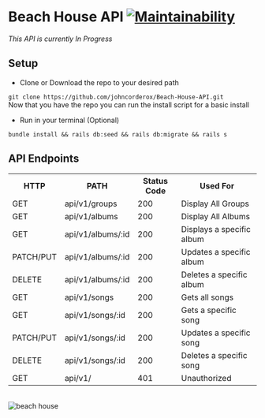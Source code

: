 # Beach House API [![Maintainability](https://api.codeclimate.com/v1/badges/8e5af2ce755671735ef5/maintainability)](https://codeclimate.com/github/johncorderox/Beach-House-API/maintainability)
<i>This API is currently In Progress</i>

## Setup 
+ Clone or Download the repo to your desired path <br>

` git clone https://github.com/johncorderox/Beach-House-API.git `<br>
Now that you have the repo you can run the install script for a basic install<br> 
+ Run in your terminal (Optional) <br>

` bundle install && rails db:seed && rails db:migrate && rails s ` <br>
## API Endpoints 
<table>
  <tr>
    <th>HTTP</th>
    <th>PATH</th>
    <th>Status Code</th>
    <th>Used For</th>
  </tr>
  <tr>
    <td>GET</td>
    <td>api/v1/groups</td> 
    <td>200</td>
    <td>Display All Groups</td>
  </tr>
    <tr>
    <td>GET</td>
    <td>api/v1/albums</td> 
     <td>200</td> 
    <td>Display All Albums</td>
  </tr>
   <tr>
    <td>GET</td>
    <td>api/v1/albums/:id</td> 
     <td>200</td>
    <td>Displays a specific album</td>
  </tr>
   <tr>
    <td>PATCH/PUT</td>
    <td>api/v1/albums/:id</td> 
     <td>200</td>
    <td>Updates a specific album</td>
  </tr>
    <tr>
    <td>DELETE</td>
    <td>api/v1/albums/:id</td>
      <td>200</td>
    <td>Deletes a specific album</td>
  </tr>
     <tr>
    <td>GET</td>
    <td>api/v1/songs</td>
      <td>200</td>
    <td>Gets all songs</td>
  </tr>
   <tr>
    <td>GET</td>
    <td>api/v1/songs/:id</td>
      <td>200</td>
    <td>Gets a specific song</td>
  </tr>
    <td>PATCH/PUT</td>
    <td>api/v1/songs/:id</td>
      <td>200</td>
    <td>Updates a specific song</td>
  </tr>
   </tr>
    <td>DELETE</td>
    <td>api/v1/songs/:id</td>
      <td>200</td>
    <td>Deletes a specific song</td>
  </tr>
 </tr>
  <td>GET</td>
    <td>api/v1/</td>
      <td>401</td>
    <td>Unauthorized </td>
  </tr>
</table>


<br>
<img src="https://preview.ibb.co/gjubi0/P1010437.jpg" alt="beach house"/>
